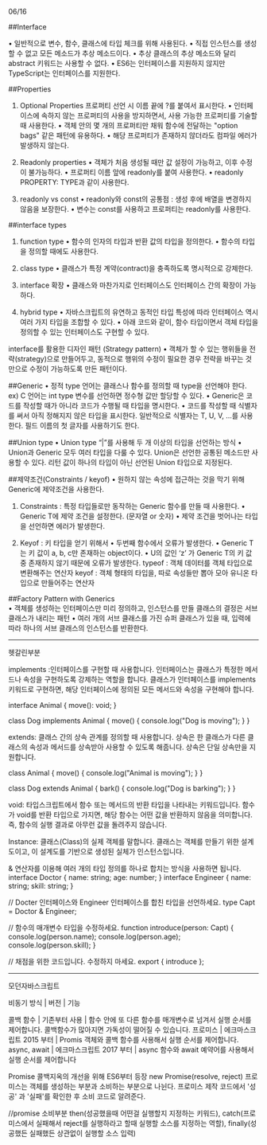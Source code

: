 06/16 

##Interface

• 일반적으로 변수, 함수, 클래스에 타입 체크를 위해 사용된다.
• 직접 인스턴스를 생성할 수 없고 모든 메소드가 추상 메소드이다.
• 추상 클래스의 추상 메소드와 달리 abstract 키워드는 사용할 수 없다.
• ES6는 인터페이스를 지원하지 않지만 TypeScript는 인터페이스를 지원한다.



##Properties

1. Optional Properties
프로퍼티 선언 시 이름 끝에 ?를 붙여서 표시한다.
• 인터페이스에 속하지 않는 프로퍼티의 사용을 방지하면서, 사용 가능한 프로퍼티를 기술할 때 사용한다.
• 객체 안의 몇 개의 프로퍼티만 채워 함수에 전달하는 "option bags" 같은 패턴에 유용하다.
• 해당 프로퍼티가 존재하지 않더라도 컴파일 에러가 발생하지 않는다.

2. Readonly properties
• 객체가 처음 생성될 때만 값 설정이 가능하고, 이후 수정이 불가능하다.
• 프로퍼티 이름 앞에 readonly를 붙여 사용한다.
• readonly PROPERTY: TYPE과 같이 사용한다.

3. readonly vs const
• readonly와 const의 공통점 : 생성 후에 배열을 변경하지 않음을 보장한다.
• 변수는 const를 사용하고 프로퍼티는 readonly를 사용한다.

##interface types

1. function type
• 함수의 인자의 타입과 반환 값의 타입을 정의한다.
• 함수의 타입을 정의할 때에도 사용한다.

2. class type
• 클래스가 특정 계약(contract)을 충족하도록 명시적으로 강제한다.

3. interface 확장
• 클래스와 마찬가지로 인터페이스도 인터페이스 간의 확장이 가능하다.

4. hybrid type
• 자바스크립트의 유연하고 동적인 타입 특성에 따라 인터페이스 역시 여러 가지 타입을 조합할 수 있다.
• 아래 코드와 같이, 함수 타입이면서 객체 타입을 정의할 수 있는 인터페이스도 구현할 수 있다.

interface를 활용한 디자인 패턴 (Strategy pattern)
• 객체가 할 수 있는 행위들을 전략(strategy)으로 만들어두고, 동적으로 행위의 수정이 필요한 경우 전략을 바꾸는 것 만으로 수정이 가능하도록 만든 패턴이다.

##Generic
• 정적  type 언어는  클래스나  함수를  정의할  때  type을  선언해야  한다.
ex) C 언어는  int type 변수를  선언하면  정수형  값만  할당할  수  있다.
• Generic은 코드를 작성할 때가 아니라 코드가 수행될 때 타입을 명시한다.
• 코드를  작성할  때  식별자를  써서  아직  정해지지  않은  타입을  표시한다.
일반적으로  식별자는  T, U, V, ...를  사용한다. 
필드  이름의  첫  글자를  사용하기도  한다.

##Union type
• Union type “|”를  사용해  두  개  이상의  타입을  선언하는  방식
• Union과 Generic 모두 여러 타입을 다룰 수 있다.
Union은  선언한  공통된  메소드만  사용할  수  있다.
리턴  값이  하나의  타입이  아닌  선언된  Union 타입으로  지정된다.

##제약조건(Constraints / keyof) 
• 원하지 않는 속성에 접근하는 것을 막기 위해 Generic에 제약조건을 사용한다.
1.  Constraints : 특정  타입들로만  동작하는  Generic 함수를  만들  때  사용한다.
•  Generic T에  제약  조건을  설정한다. (문자열  or 숫자)
• 제약 조건을 벗어나는 타입을 선언하면 에러가 발생한다.

2.  Keyof : 키 타입을 얻기 위해서
• 두번째  함수에서  오류가  발생한다.
• Generic T는  키  값이  a, b, c만  존재하는  object이다.
• U의 값인 ‘z’ 가 Generic T의 키 값 중 존재하지 않기 때문에 오류가 발생한다.
typeof : 객체 데이터를 객체 타입으로 변환해주는 연산자
keyof : 객체 형태의 타입을, 따로 속성들만 뽑아 모아 유니온 타입으로 만들어주는 연산자

##Factory Pattern with Generics     
• 객체를  생성하는  인터페이스만  미리  정의하고,
인스턴스를  만들  클래스의  결정은  서브  클래스가  내리는  패턴
• 여러  개의  서브  클래스를  가진  슈퍼  클래스가  있을  때, 
입력에  따라  하나의  서브  클래스의  인스턴스를  반환한다.            

--------------------------------------------------------------
헷갈린부분 

implements :인터페이스를 구현할 때 사용합니다. 인터페이스는 클래스가 특정한 메서드나 속성을 구현하도록 강제하는 역할을 합니다. 클래스가 인터페이스를 implements 키워드로 구현하면, 해당 인터페이스에 정의된 모든 메서드와 속성을 구현해야 합니다.

interface Animal {
  move(): void;
}

class Dog implements Animal {
  move() {
    console.log("Dog is moving");
  }
}


extends: 클래스 간의 상속 관계를 정의할 때 사용합니다. 상속은 한 클래스가 다른 클래스의 속성과 메서드를 상속받아 사용할 수 있도록 해줍니다. 상속은 단일 상속만을 지원합니다.

class Animal {
  move() {
    console.log("Animal is moving");
  }
}

class Dog extends Animal {
  bark() {
    console.log("Dog is barking");
  }
}


void: 타입스크립트에서 함수 또는 메서드의 반환 타입을 나타내는 키워드입니다.
함수가 void를 반환 타입으로 가지면, 해당 함수는 어떤 값을 반환하지 않음을 의미합니다. 
즉, 함수의 실행 결과로 아무런 값을 돌려주지 않습니다.

Instance: 클래스(Class)의 실제 객체를 말합니다. 클래스는 객체를 만들기 위한 설계도이고, 이 설계도를 기반으로 생성된 실체가 인스턴스입니다.


& 연산자를 이용해 여러 개의 타입 정의를 하나로 합치는 방식을 사용하면 됩니다.
interface Doctor {
  name: string;
  age: number;
}
interface Engineer {
  name: string;
  skill: string;
}

// Docter 인터페이스와 Engineer 인터페이스를 합친 타입을 선언하세요.
type Capt = Doctor & Engineer;

// 함수의 매개변수 타입을 수정하세요.
function introduce(person: Capt) {
  console.log(person.name); 
  console.log(person.age); 
  console.log(person.skill); 
}

// 채점을 위한 코드입니다. 수정하지 마세요.
export { introduce };


--------------------------------------------------------------
모던자바스크립트

비동기 방식 | 버전 | 기능

콜백 함수 |  기존부터 사용 | 함수 안에 또 다른 함수를 매개변수로 넘겨서 실행 순서를 제어합니다.
콜백함수가  많아지면 가독성이 떨어질 수 있습니다.
프로미스 | 에크마스크립트 2015 부터 | Promis 객체와 콜백 함수를 사용해서 실행 순서를 제어합니다.
async, await | 에크마스크립트 2017 부터 | async 함수와 await 예약어를 사용해서 실행 순서를 제어합니다

Promise
콜백지옥의 개선을 위해 ES6부터 등장
new Promise(resolve, reject)
프로미스는 객체를 생성하는 부분과 소비하는 부분으로 나뉜다.
프로미스 제작 코드에서 '성공' 과 '실패'를 확인한 후 소비 코드로 알려준다.



//promise 소비부분 
then(성공했을때 어떤걸 실행할지 지정하는 키워드), 
catch(프로미스에서 실패해서 reject를 실행하라고 할때 실행할 소스를 지정하는 역할), 
finally(성공했든 실패했든 상관없이 실행할 소스 입력)